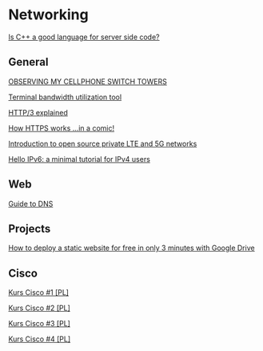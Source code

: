 # Networking

[Is C++ a good language for server side code?](https://www.reddit.com/r/cpp/comments/hp06wx/is_c_a_good_language_for_server_side_code/)

## General

[OBSERVING MY CELLPHONE SWITCH TOWERS](https://fabiensanglard.net/lte/index.html)

[Terminal bandwidth utilization tool](https://github.com/imsnif/bandwhich)

[HTTP/3 explained](https://http3-explained.haxx.se/en/)

[How HTTPS works ...in a comic!](https://howhttps.works/)

[Introduction to open source private LTE and 5G networks](https://ubuntu.com/blog/introduction-to-open-source-private-lte-and-5g-networks)

[Hello IPv6: a minimal tutorial for IPv4 users](https://metebalci.com/blog/hello-ipv6/)

## Web

[Guide to DNS](https://rjzaworski.com/2019/04/the-web-developers-guide-to-dns)

## Projects

[How to deploy a static website for free in only 3 minutes with Google Drive](https://dev.to/gaelthomas/how-to-deploy-a-static-website-for-free-in-only-3-minutes-with-google-drive-254c)

## Cisco

[Kurs Cisco #1 [PL]](http://www.cukrownia.com.pl/cisco1)

[Kurs Cisco #2 [PL]](http://www.cukrownia.com.pl/cisco2)

[Kurs Cisco #3 [PL]](http://www.cukrownia.com.pl/cisco3)

[Kurs Cisco #4 [PL]](http://www.cukrownia.com.pl/cisco4)

